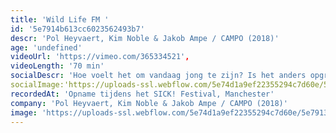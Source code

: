 ```yaml
---
title: 'Wild Life FM '
id: '5e7914b613cc6023562493b7'
descr: 'Pol Heyvaert, Kim Noble & Jakob Ampe / CAMPO (2018)'
age: 'undefined'
videoUrl: 'https://vimeo.com/365334521',
videoLength: '70 min'
socialDescr: 'Hoe voelt het om vandaag jong te zijn? Is het anders opgroeien in Londen dan in Gent? Welke kronkels zitten er in een tienerhoofd? En welke impact heeft (vooral) verdrietige muziek op de jonge generatie?Een grappige, brutale en pijnlijk eerlijke live radio-voorstelling die een inkijk geeft in het intense en vaak verwarrende tienerleven. Met zelfgeschreven nummers en soundbites uit het dagelijkse bestaan brengen vijf jongeren een coming of age verhaal van de volgende generatie.Regisseur Pol Heyvaert (CAMPO), theatermaker en Brits enfant terrible Kim Noble, en Jakob Ampe (The Germans) slaan voor de tweede keer de handen in elkaar. Eerder maakten ze al Wild Life, waarbij ze samenwerkten met 10 jonge singer-songwriters uit Norfolk & Norwich. Verder werkend op de erfenis van Wild Life, creëren ze nu een FM-versie.'
socialImage:'https://uploads-ssl.webflow.com/5e74d1a9ef22355294c7d60e/5e79138eceff1e0d4ef908ef_CAMPO_Wildlife-photo-credit-hannah-ellison.jpg'
recordedAt: 'Opname tijdens het SICK! Festival, Manchester'
company: 'Pol Heyvaert, Kim Noble & Jakob Ampe / CAMPO (2018)'
image: 'https://uploads-ssl.webflow.com/5e74d1a9ef22355294c7d60e/5e79138eceff1e0d4ef908ef_CAMPO_Wildlife-photo-credit-hannah-ellison.jpg'
---
```

